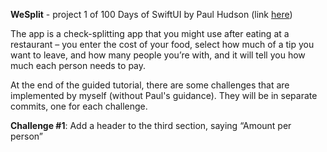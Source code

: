 <b>WeSplit</b> - project 1 of 100 Days of SwiftUI by Paul Hudson (link [here](https://www.hackingwithswift.com/books/ios-swiftui/wesplit-introduction))

The app is a check-splitting app that you might use after eating at a restaurant – you enter the cost of your food, select how much of a tip you want to leave, and how many people you’re with, and it will tell you how much each person needs to pay.

At the end of the guided tutorial, there are some challenges that are implemented by myself (without Paul's guidance). They will be in separate commits, one for each challenge.

<b>Challenge #1</b>: Add a header to the third section, saying “Amount per person”
